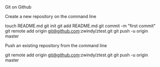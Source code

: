 Git on Github


Create a new repository on the command line

touch README.md
git init
git add README.md
git commit -m "first commit"
git remote add origin git@github.com:zwindy/ztest.git
git push -u origin master


Push an existing repository from the command line

git remote add origin git@github.com:zwindy/ztest.git
git push -u origin master

